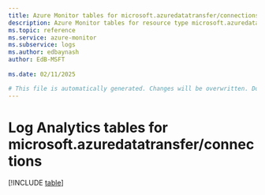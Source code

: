 ```yaml
---
title: Azure Monitor tables for microsoft.azuredatatransfer/connections
description: Azure Monitor tables for resource type microsoft.azuredatatransfer/connections
ms.topic: reference
ms.service: azure-monitor
ms.subservice: logs
ms.author: edbaynash
author: EdB-MSFT
   
ms.date: 02/11/2025

# This file is automatically generated. Changes will be overwritten. Do not change this file directly.
---
```


# Log Analytics tables for microsoft.azuredatatransfer/connections  

[!INCLUDE [table](~/reusable-content/ce-skilling/azure/includes/azure-monitor/reference/tables/microsoft-azuredatatransfer_connections-include.md)]

